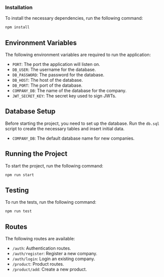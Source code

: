 ### Installation

To install the necessary dependencies, run the following command:

```bash
npm install
```

## Environment Variables

The following environment variables are required to run the application:

- `PORT`: The port the application will listen on.
- `DB_USER`: The username for the database.
- `DB_PASSWORD`: The password for the database.
- `DB_HOST`: The host of the database.
- `DB_PORT`: The port of the database.
- `COMPANY_DB`: The name of the database for the company.
- `JWT_SECRET_KEY`: The secret key used to sign JWTs.

## Database Setup

Before starting the project, you need to set up the database. Run the `db.sql` script to create the necessary tables and insert initial data.

- `COMPANY_DB`: The default database name for new companies.


## Running the Project

To start the project, run the following command:

```bash
npm run start
```

## Testing

To run the tests, run the following command:

```bash
npm run test
```


## Routes

The following routes are available:

- `/auth`: Authentication routes.
- `/auth/register`: Register a new company.
- `/auth/login`: Login an existing company.
- `/product`: Product routes.
- `/product/add`: Create a new product.




